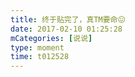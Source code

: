 ```yaml
---
title: 终于贴完了，真TM要命😖
date: 2017-02-10 01:25:28
mCategories: [说说]
type: moment
time: t012528
---
```


<div id="pics-20170210012528"></div>

<script src="/lib/moment/pics.js"></script>
<script>
var data = [
    {"link": "2017-02-10_000000.jpeg", "type": "shuoshuo"},
    {"link": "2017-02-10_000001.jpeg", "type": "shuoshuo"},
    {"link": "2017-02-10_000002.jpeg", "type": "shuoshuo"}
];
picsRender(data, "pics-20170210012528");
</script>
